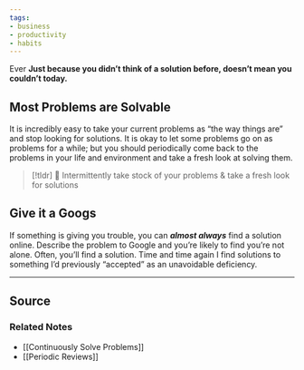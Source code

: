 ```yaml
---
tags:
- business
- productivity
- habits
---
```

Ever **Just because you didn’t think of a solution before, doesn’t mean you couldn’t today.**

## Most Problems are Solvable

It is incredibly easy to take your current problems as “the way things are” and stop looking for solutions. It is okay to let some problems go on as problems for a while; but you should periodically come back to the problems in your life and environment and take a fresh look at solving them.

> [!tldr] 🔑 Intermittently take stock of your problems & take a fresh look for solutions

## Give it a Googs

If something is giving you trouble, you can ***almost always*** find a solution online. Describe the problem to Google and you’re likely to find you’re not alone. Often, you’ll find a solution. Time and time again I find solutions to something I’d previously “accepted” as an unavoidable deficiency.

---

## Source


### Related Notes
- [[Continuously Solve Problems]]
- [[Periodic Reviews]]